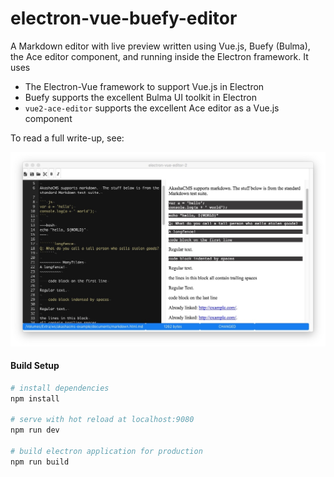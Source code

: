 # electron-vue-buefy-editor

A Markdown editor with live preview written using Vue.js, Buefy (Bulma), the Ace editor component, and running inside the Electron framework.  It uses

* The Electron-Vue framework to support Vue.js in Electron
* Buefy supports the excellent Bulma UI toolkit in Electron
* `vue2-ace-editor` supports the excellent Ace editor as a Vue.js component

To read a full write-up, see: 

![Electron-Vue-Buefy-Editor](app-screenshot.jpg)

#### Build Setup

``` bash
# install dependencies
npm install

# serve with hot reload at localhost:9080
npm run dev

# build electron application for production
npm run build
```

